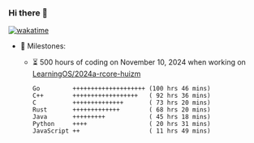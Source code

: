 ### Hi there 👋

<!--
**huizm/huizm** is a ✨ _special_ ✨ repository because its `README.md` (this file) appears on your GitHub profile.

Here are some ideas to get you started:

- 🔭 I’m currently working on ...
- 🌱 I’m currently learning ...
- 👯 I’m looking to collaborate on ...
- 🤔 I’m looking for help with ...
- 💬 Ask me about ...
- 📫 How to reach me: ...
- 😄 Pronouns: ...
- ⚡ Fun fact: ...
-->

[![wakatime](https://wakatime.com/badge/user/ac97d4aa-411c-4e40-bae4-c9f49ffb893e.svg)](https://wakatime.com/@ac97d4aa-411c-4e40-bae4-c9f49ffb893e)

- 🗿 Milestones:

  - ⏳ 500 hours of coding on November 10, 2024 when working on [LearningOS/2024a-rcore-huizm](https://github.com/LearningOS/2024a-rcore-huizm)

    ```
    Go         ++++++++++++++++++++ (100 hrs 46 mins)
    C++        ++++++++++++++++++   ( 92 hrs 36 mins)
    C          ++++++++++++++       ( 73 hrs 20 mins)
    Rust       +++++++++++++        ( 68 hrs 20 mins)
    Java       +++++++++            ( 45 hrs 18 mins)
    Python     ++++                 ( 20 hrs 31 mins)
    JavaScript ++                   ( 11 hrs 49 mins)
    ```

